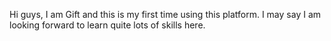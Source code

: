 Hi guys, I am Gift and this is my first time using this platform. I may say I am looking forward to learn quite lots of skills here.
